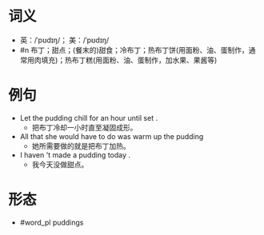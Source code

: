 # 词义
- 英：/ˈpʊdɪŋ/； 美：/ˈpʊdɪŋ/
- #n 布丁；甜点；(餐末的)甜食；冷布丁；热布丁饼(用面粉、油、蛋制作，通常用肉填充)；热布丁糕(用面粉、油、蛋制作，加水果、果酱等)
# 例句
- Let the pudding chill for an hour until set .
	- 把布丁冷却一小时直至凝固成形。
- All that she would have to do was warm up the pudding
	- 她所需要做的就是把布丁加热。
- I haven 't made a pudding today .
	- 我今天没做甜点。
# 形态
- #word_pl puddings
